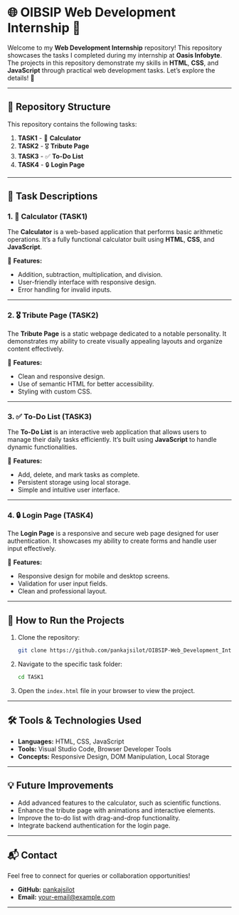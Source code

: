 # 🌐 OIBSIP Web Development Internship 🚀

Welcome to my **Web Development Internship** repository! This repository showcases the tasks I completed during my internship at **Oasis Infobyte**. The projects in this repository demonstrate my skills in **HTML**, **CSS**, and **JavaScript** through practical web development tasks. Let’s explore the details! 🎉

---

## 📂 Repository Structure

This repository contains the following tasks:

1. **TASK1** - 🧮 **Calculator**
2. **TASK2** - 🎖️ **Tribute Page**
3. **TASK3** - ✅ **To-Do List**
4. **TASK4** - 🔒 **Login Page**

---

## 📝 Task Descriptions

### 1. 🧮 Calculator (TASK1)
The **Calculator** is a web-based application that performs basic arithmetic operations. It’s a fully functional calculator built using **HTML**, **CSS**, and **JavaScript**.

📌 **Features:**
- Addition, subtraction, multiplication, and division.
- User-friendly interface with responsive design.
- Error handling for invalid inputs.

---

### 2. 🎖️ Tribute Page (TASK2)
The **Tribute Page** is a static webpage dedicated to a notable personality. It demonstrates my ability to create visually appealing layouts and organize content effectively.

📌 **Features:**
- Clean and responsive design.
- Use of semantic HTML for better accessibility.
- Styling with custom CSS.

---

### 3. ✅ To-Do List (TASK3)
The **To-Do List** is an interactive web application that allows users to manage their daily tasks efficiently. It’s built using **JavaScript** to handle dynamic functionalities.

📌 **Features:**
- Add, delete, and mark tasks as complete.
- Persistent storage using local storage.
- Simple and intuitive user interface.

---

### 4. 🔒 Login Page (TASK4)
The **Login Page** is a responsive and secure web page designed for user authentication. It showcases my ability to create forms and handle user input effectively.

📌 **Features:**
- Responsive design for mobile and desktop screens.
- Validation for user input fields.
- Clean and professional layout.

---

## 🚀 How to Run the Projects

1. Clone the repository:
   ```bash
   git clone https://github.com/pankajsilot/OIBSIP-Web_Development_Internship.git
   ```
2. Navigate to the specific task folder:
   ```bash
   cd TASK1
   ```
3. Open the `index.html` file in your browser to view the project.

---

## 🛠️ Tools & Technologies Used
- **Languages:** HTML, CSS, JavaScript
- **Tools:** Visual Studio Code, Browser Developer Tools
- **Concepts:** Responsive Design, DOM Manipulation, Local Storage

---

## 💡 Future Improvements
- Add advanced features to the calculator, such as scientific functions.
- Enhance the tribute page with animations and interactive elements.
- Improve the to-do list with drag-and-drop functionality.
- Integrate backend authentication for the login page.

---

## 📬 Contact

Feel free to connect for queries or collaboration opportunities!  
- **GitHub:** [pankajsilot](https://github.com/pankajsilot)  
- **Email:** [your-email@example.com](mailto:your-email@example.com)

---

